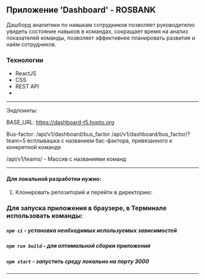 ## Приложение 'Dashboard' - ROSBANK 

Дашборд аналитики по навыкам сотрудников позволяет руководителю увидеть состояние навыков в командах, сокращает время на анализ показателей команды, позволяет эффективнее планировать развитие и найм сотрудников.
### Технологии
* ReactJS
* CSS
* REST API
* 

---
Эндпоинты:

BASE_URL: https://dashboard-t5.hopto.org

Bus-factor:
/api/v1/dashboard/bus_factor
/api/v1/dashboard/bus_factor/?team=5
всплывашка с названием бас-фактора, привязанного к конкретной команде


/api/v1/teams/ - Массив с названиями команд

---
#### Для локальной разработки нужно:
1. Клонировать репозиторий и перейти в директорию:

### Для запуска приложения в браузере, в Терминале использовать команды:

##### `npm ci` - установка необходимых используемых зависимостей

##### `npm run build` - для оптимальной сборки приложения

##### `npm start` - запустить среду локально на порту 3000

---

